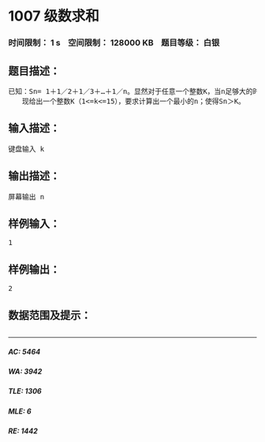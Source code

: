 # 1007 级数求和   
### 时间限制： 1 s&nbsp;&nbsp;&nbsp;&nbsp;空间限制： 128000 KB&nbsp;&nbsp;&nbsp;&nbsp;题目等级： 白银  
## 题目描述：  

<pre>
已知：Sn= 1＋1／2＋1／3＋…＋1／n。显然对于任意一个整数K，当n足够大的时候，Sn大于K。  
　　现给出一个整数K（1<=k<=15），要求计算出一个最小的n；使得Sn＞K。
</pre>
  
  
## 输入描述：  

<pre>
键盘输入 k
</pre>
  
  
## 输出描述：  

<pre>
屏幕输出 n
</pre>
  
  
## 样例输入：  

<pre>
1
</pre>
  
  
## 样例输出：  

<pre>
2
</pre>
  
  
## 数据范围及提示：  

<pre>
</pre>
  
  
***  

##### AC: 5464  
##### WA: 3942  
##### TLE: 1306  
##### MLE: 6  
##### RE: 1442  
